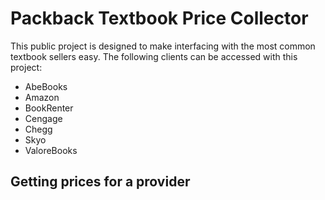 # Packback Textbook Price Collector
This public project is designed to make interfacing with the most common textbook sellers easy.
The following clients can be accessed with this project:

- AbeBooks
- Amazon
- BookRenter
- Cengage
- Chegg
- Skyo
- ValoreBooks

## Getting prices for a provider

